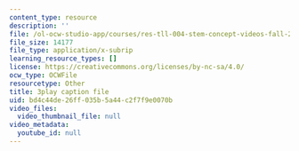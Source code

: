 ```yaml
---
content_type: resource
description: ''
file: /ol-ocw-studio-app/courses/res-tll-004-stem-concept-videos-fall-2013/bd4c44de26ff035b5a44c2f7f9e0070b_870y6GUKbwc.srt
file_size: 14177
file_type: application/x-subrip
learning_resource_types: []
license: https://creativecommons.org/licenses/by-nc-sa/4.0/
ocw_type: OCWFile
resourcetype: Other
title: 3play caption file
uid: bd4c44de-26ff-035b-5a44-c2f7f9e0070b
video_files:
  video_thumbnail_file: null
video_metadata:
  youtube_id: null
---
```

